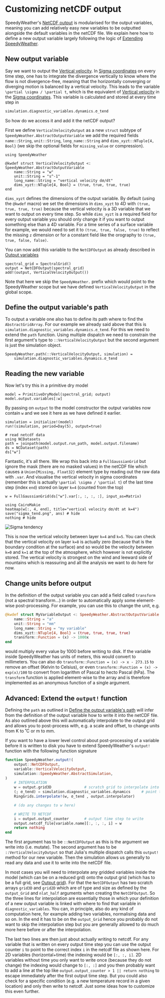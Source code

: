 # Customizing netCDF output

SpeedyWeather's [NetCDF output](@ref) is modularised for the output variables,
meaning you can add relatively easy new variables to be outputted
alongside the default variables in the netCDF file. We explain here
how to define a new output variable largely following the logic
of [Extending SpeedyWeather](@ref).

## New output variable

Say we want to output the [Vertical velocity](@ref). In [Sigma coordinates](@ref)
on every time step, one has to integrate the divergence vertically to
know where the flow is not divergence-free, meaning that the horizontally
converging or diverging motion is balanced by a vertical velocity.
This leads to the variable ``\partial \sigma / \partial t``, which
is the equivalent of [Vertical velocity](@ref) in the [Sigma coordinates](@ref).
This variable is calculated and stored at every time step in 

```julia
simulation.diagnostic_variables.dynamics.σ_tend
```

So how do we access it and add it the netCDF output?

First we define `VerticalVelocityOutput` as a new `struct` subtype of
`SpeedyWeather.AbstractOutputVariable` we add the required fields
`name::String`, `unit::String`, `long_name::String` and
`dims_xyzt::NTuple{4, Bool}` (we skip the optional fields
for `missing_value` or compression).

```@example netcdf_custom
using SpeedyWeather

@kwdef struct VerticalVelocityOutput <: SpeedyWeather.AbstractOutputVariable
    name::String = "w"
    unit::String = "s^-1"
    long_name::String = "vertical velocity dσ/dt"
    dims_xyzt::NTuple{4, Bool} = (true, true, true, true)
end
```

`dims_xyzt` defines the dimensions of the output variable. By default (using the `@kwdef` macro) we set the dimensions in `dims_xyzt`
to 4D with `(true, true, true, true)` because the vertical velocity is a 3D variable that we want to output
on every time step. So while `dims_xyzt` is a required field for every output variable you should only change it if you want to output something else than a 4D variable. For a time series of a surface variable for example, we would need to set it to `(true, true, false, true)` to reflect the missing `z` dimension or for a constant field like the orography to `(true, true, false, false)`.

You can now add this variable to the `NetCDFOutput` as already described in
[Output variables](@ref)

```@example netcdf_custom
spectral_grid = SpectralGrid()
output = NetCDFOutput(spectral_grid)
add!(output, VerticalVelocityOutput())
```

Note that here we skip the `SpeedyWeather.` prefix which would point to the
SpeedyWeather scope but we have defined `VerticalVelocityOutput` in
the global scope.

## Define the output variable's path

To output a variable one also has to define its path where
to find the `AbstractGridArray`. For our example we already
said above that this is `simulation.diagnostic_variables.dynamics.σ_tend`.
For this we need to extend the `path` function. Using multiple
dispatch we need to constrain the first argument's type to
`::VerticalVelocityOutput` but the second argument is just
the simulation object.

```@example netcdf_custom
SpeedyWeather.path(::VerticalVelocityOutput, simulation) = 
    simulation.diagnostic_variables.dynamics.σ_tend
```

## Reading the new variable

Now let's try this in a primitive dry model

```@example netcdf_custom
model = PrimitiveDryModel(spectral_grid; output)
model.output.variables[:w]
```

By passing on `output` to the model constructor the output variables
now contain `w` and we see it here as we have defined it earlier.

```@example netcdf_custom
simulation = initialize!(model)
run!(simulation, period=Day(5), output=true)

# read netcdf data
using NCDatasets
path = joinpath(model.output.run_path, model.output.filename)
ds = NCDataset(path)
ds["w"]
```

Fantastic, it's all there. We wrap this back into a `FullGaussianGrid`
but ignore the mask (there are no masked values) in the netCDF file
which causes a `Union{Missing, Float32}` element type by reading out
the raw data with `.var`. And visualise the vertical velocity
in sigma coordinates (remember this is actually ``\partial \sigma / \partial t``)
of the last time step (index `end`) stored on layer ``k=4`` (counted from the top)

```@example netcdf_custom
w = FullGaussianGrid(ds["w"].var[:, :, :, :], input_as=Matrix)

using CairoMakie
heatmap(w[:, 4, end], title="vertical velocity dσ/dt at k=4")
save("sigma_tend.png", ans) # hide
nothing # hide
```
![Sigma tendency](sigma_tend.png)

This is now the vertical velocity between layer ``k=4`` and ``k=5``.
You can check that the vertical velocity on layer ``k=8`` is actually
zero (because that is the boundary condition at the surface)
and so would be the velocity between ``k=0`` and ``k=1`` at the top
of the atmosphere, which however is not explicitly stored.
The vertical velocity is strongest on the wind and leeward side of
mountains which is reassuring and all the analysis we want to
do here for now.

## Change units before output

In the definition of the output variable you can add
a field called `transform` (not a spectral transform...)
in order to automatically apply some element-wise
post-processing. For example, you can use this
to change the unit, e.g.

```julia
@kwdef struct MyVariableOutput <: SpeedyWeather.AbstractOutputVariable
    name::String = "a"
    unit::String = "mm"
    long_name::String = "my variable"
    dims_xyzt::NTuple{4, Bool} = (true, true, true, true)
    transform::Function = (x) -> 1000x
end
```

would multiply every value by 1000 before writing to disk.
If the variable inside SpeedyWeather has units of meters, this
would convert to millimeters. You can also do
`transform::Function = (x) -> x - 273.15` to remove
an offset (Kelvin to Celsius), or even
`transform::Function = (x) -> exp(x)/100` to
convert from logarithm of Pascal to hecto Pascal (hPa).
The `transform` function is applied element-wise to the
array and is therefore implemented as an anonymous function
of a single argument.

## Advanced: Extend the `output!` function

Defining the `path` as outlined in [Define the output variable's path](@ref)
will infer from the definition of the output variable how to
write it into the netCDF file. As also outlined above this
will automatically interpolate to the output grid and allows
you to post-process with, e.g. a scale and offset, to change
units from K to ˚C or m to mm.

If you want to have a lower level control about
post-processing of a variable before it is written to disk
you have to extend SpeedyWeather's `output!` function with
the following function signature

```julia
function SpeedyWeather.output!(
    output::NetCDFOutput,
    variable::VerticalVelocityOutput,
    simulation::SpeedyWeather.AbstractSimulation,
)
    # INTERPOLATION
    w = output.grid3D               # scratch grid to interpolate into
    (; σ_tend) = simulation.diagnostic_variables.dynamics     # point to data in diagnostic variables
    RingGrids.interpolate!(w, σ_tend , output.interpolator)

    # (do any changes to w here)

    # WRITE TO NETCDF
    i = output.output_counter       # output time step to write
    output.netcdf_file[variable.name][:, :, :, i] = w
    return nothing
end
```

The first argument has to be `::NetCDFOutput` as this is
the argument we write into (i.e. mutate). The second argument
has to be `::VerticalVelocityOutput` so that Julia's multiple
dispatch calls this `output!` method for our new variable.
Then the simulation allows us generally to read any data and use
it to write into the netCDF file.

In most cases you will need to interpolate any gridded variables
inside the model (which can be on a reduced grd) onto the output grid
(which has to be a full grid, see [Output grid](@ref)). For that
the `NetCDFOutput` has two scratch arrays `grid3D` and `grid2D`
which are of type and size as defined by the `output_Grid` and
`nlat_half` arguments when creating the `NetCDFOutput`.
So the three lines for interpolation are essentially those in
which your definition of a new output variable is linked
with where to find that variable in `diagnostic_variables`.
You can, in principle, also do any kind of computation here,
for example adding two variables, normalising data and so on.
In the end it has to be on the `output_Grid` hence you
probably do not want to skip the interpolation step but you
are generally allowed to do much more here before or after
the interpolation.

The last two lines are then just about actually writing to
netcdf. For any variable that is written on every output
time step you can use the output counter `i` to point to the
correct index `i` in the netcdf file as shown here.
For 2D variables (horizontal+time) the indexing would be
`[:, :, i]`. 2D variables without time you only want to write
once (because they do not change) the indexing would change to
`[:, :]` and you then probably want to add a line at the top
like `output.output_counter > 1 || return nothing` to escape
immediately after the first output time step. But you could
also check for a specific condition (e.g. a new temperature
record in a given location) and only then write to netcdf.
Just some ideas how to customize this even further.